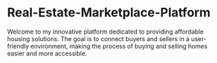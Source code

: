 # Real-Estate-Marketplace-Platform
Welcome to my innovative platform dedicated to providing affordable housing solutions. The goal is to connect buyers and sellers in a user-friendly environment, making the process of buying and selling homes easier and more accessible.
